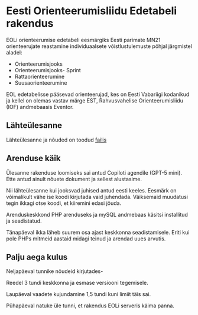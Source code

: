 # Eesti Orienteerumisliidu Edetabeli rakendus

EOLi orienteerumise edetabeli eesmärgiks Eesti parimate MN21 orienteerujate reastamine individuaalsete võistlustulemuste põhjal järgmistel aladel:

* Orienteerumisjooks
* Orienteerumisjooks- Sprint
* Rattaorienteerumine
* Suusaorienteerumine

EOL edetabelisse pääsevad orienteerujad, kes on Eesti Vabariigi kodanikud ja kellel on olemas vastav märge EST, Rahvusvahelise Orienteerumisliidu (IOF) andmebaasis Eventor.


## Lähteülesanne

Lähteülesanne ja nõuded on toodud [failis](dok/viip_edetabel.md) 

## Arenduse käik

Ülesanne rakenduse loomiseks sai antud Copiloti agendile (GPT-5 mini). 
Ette antud ainult nõuete dokument ja sellest alustasime.

Nii lähteülesanne kui jooksvad juhised antud eesti keeles. Eesmärk on võimalikult vähe ise koodi kirjutada vaid juhendada. Väiksemaid muudatusi tegin ikkagi otse koodi, et kiiremini edasi jõuda.

Arenduskeskkond  PHP arenduseks ja mySQL andmebaas käsitsi installitud ja seadistatud.

Tänapäeval ikka läheb suurem osa ajast keskkonna seadistamisele. Eriti kui pole PHPs mitmeid aastaid midagi teinud ja arendad uues arvutis.


## Palju aega kulus

Neljapäeval tunnike nõudeid kirjutades-

Reedel 3 tundi keskkonna ja esmase versiooni tegemisele.

Laupäeval vaadete kujundamine 1,5 tundi kuni limiit täis sai.

Pühapäeval natuke üle tunni, et rakendus EOLi serveris käima panna.

